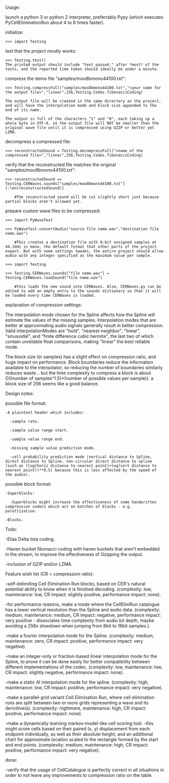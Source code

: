 



Usage:

  launch a python 3 or python 2 interpreter, preferrably Pypy (which executes PyCellEliminationRun about 4 to 8 times faster).
  

  initialize:

    >>> import Testing


  test that the project mostly works:

    >>> Testing.test()
    The printed output should include "test passed." after *most* of the tests, and the reported time taken should ideally be under a minute.


  compress the demo file "samples/moo8bmono44100.txt":

    >>> Testing.compressFull("samples/moo8bmono44100.txt","<your name for the output file>","linear",256,Testing.Codes.fibonacciCoding)
    
    The output file will be created in the same directory as the project, and will have the interpolation mode and block size appended to the end of its name.
    
    The output is full of the characters "1" and "0", each taking up a whole byte in UTF-8, so the output file will NOT be smaller than the original wave file until it is compressed using GZIP or better yet LZMA.


  decompress a compressed file:

    >>> reconstructedSound = Testing.decompressFull("<name of the compressed file>","linear",256,Testing.Codes.fibonacciCoding)


  verify that the reconstructed file matches the original "samples/moo8bmono44100.txt":

    >>> reconstructedSound == Testing.CERWaves.sounds["samples/moo8bmono44100.txt"][:len(reconstructedSound)]

        #The reconstructed sound will be cut slightly short just because partial blocks aren't allowed yet.
  

  prepare custom wave files to be compressed:

    >>> import PyWaveTest

    >>> PyWaveTest.convertAudio("source file name.wav","destination file name.wav")

        #This creates a destination file with 8-bit unsigned samples at 44.1kHz in mono, the default format that other parts of the project expect. But with some settings tweaks, the entire project should allow audio with any integer specified as the maximum value per sample.

    >>> import Testing

    >>> Testing.CERWaves.sounds["file name.wav"] = Testing.CERWaves.loadSound("file name.wav")

        #this loads the new sound into CERWaves. Also, CERWaves.py can be edited to add an empty entry to the sounds dictionary so that it will be loaded every time CERWaves is loaded.



explanation of compression settings:

  The interpolation mode chosen for the Spline affects how the Spline will estimate the values of the missing samples. Interpolation modes that are better at approximating audio signals generally result in better compression. Valid interpolationModes are "hold", "nearest-neighbor", "linear", "sinusoidal", and "finite difference cubic hermite", the last two of which contain unreliable float comparisons, making "linear" the best reliable mode.

  The block size (in samples) has a slight effect on compression ratio, and huge impact on performance. Block boundaries reduce the information available to the interpolator, so reducing the number of boundaries similarly reduces waste... but the time complexity to compress a block is about O((number of samples^1.5)*(number of possible values per sample)). a block size of 256 seems like a good balance.
  





Design notes:

  possible file format:

    -A plaintext header which includes:

      -sample rate.

      -sample value range start.

      -sample value range end.

      -missing sample value prediction mode.

      -cell probability prediction mode (vertical distance to Spline, direct distance to Spline, non-circular direct distance to spline (such as (log(horiz distance to nearest point)+log(vert distance to nearest point))**0.5) because this is less affected by the speed of the audio).

  possible block format:

    -Superblocks:

      -Superblocks might increase the effectiveness of some handwritten compression codecs which act on batches of blocks - e.g. palettization.

    -Blocks.



Todo:
  
  -Elias Delta Iota coding.

  -Haven bucket fibonacci coding with haven buckets that aren't embedded in the stream, to improve the effectiveness of Gzipping the output.

  -inclusion of GZIP and/or LZMA.


Feature wish list (CR = compression ratio):

  -self-delimiting Cell Elimination Run blocks, based on CER's natural potential ability to know when it is finished decoding.
    (complexity: low, maintenance: low, CR impact: slightly positive, performance impact: none).

  -for performance reasons, make a mode where the CellElimRun catalogue has a lower vertical resolution than the Spline and audio data.
    (complexity: medium, maintenance: medium, CR impact: negative, performance impact: very positive - dissociates time complexity from audio bit depth, maybe avoiding a 256x slowdown when jumping from 8bit to 16bit samples.).

  -make a fourier interpolation mode for the Spline.
    (complexity: medium, maintenance: zero, CR impact: positive, performance impact: very negative).

  -make an integer-only or fraction-based linear interpolation mode for the Spline, to prove it can be done easily for better compatibility between different implementations of the codec.
    (complexity: low, maintenance: low, CR impact: slightly negative, performance impact: none).

  -make a static AI interpolation mode for the spline.
    (complexity: high, maintenance: low, CR impact: positive, performance impact: very negative).

  -make a parallel-grid variant Cell Elimination Run, where cell elimination runs are split between two or more grids representing a wave and its derivitive(s).
    (complexity: nightmare, maintenance: high, CR impact: positive, performance impact: none).

  -make a dynamically learning markov-model-like cell scoring tool.
    -this might score cells based on their paired (x, y) displacement from each endpoint individually, as well as their absolute height, and an additional chart for approximate location scaled to the rectangle formed by the start and end points.
    (complexity: medium, maintenance: high, CR impact: positive, performance impact: very negative).


done:

  -verify that the usage of CellCatalogue is perfectly correct in all situations in order to not leave any improvements to compression ratio on the table.
